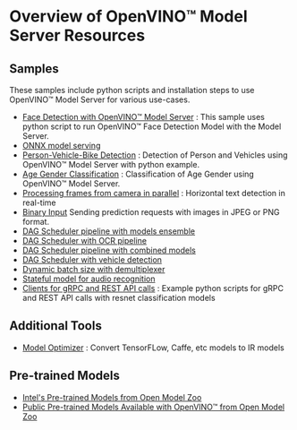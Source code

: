 # Overview of OpenVINO&trade; Model Server Resources


## Samples

These samples include python scripts and installation steps to use OpenVINO&trade; Model Server for various use-cases. 

- [Face Detection with OpenVINO&trade; Model Server](./face_detection_script_example.md#example-of-face-detection-with-openvino-model-server) : This sample uses python script to run OpenVINO&trade; Face Detection Model with the Model Server.
- [ONNX model serving](ovms_onnx_example.md)
- [Person-Vehicle-Bike Detection](./face_detection_script_example.md#running-person-vehicle-detection-with-example-script) : Detection of Person and Vehicles using OpenVINO&trade; Model Server with python example.
- [Age Gender Classification](./age_gender_guide.md) : Classification of Age Gender using OpenVINO&trade; Model Server.
- [Processing frames from camera in parallel](./camera_example.md) : Horizontal text detection in real-time
- [Binary Input](./binary_input.md) Sending prediction requests with images in JPEG or PNG format.
- [DAG Scheduler pipeline with models ensemble](ensemble_scheduler.md)
- [DAG Scheduler with OCR pipeline](east_ocr.md)
- [DAG Scheduler pipeline with combined models](combined_model_dag.md)
- [DAG Scheduler with vehicle detection](vehicles_analysis_dag.md)
- [Dynamic batch size with demultiplexer](dynamic_batch_size.md)
- [Stateful model for audio recognition](stateful_models.md)     
- [Clients for gRPC and REST API calls](https://github.com/openvinotoolkit/model_server/tree/main/client/python/ovmsclient/samples) : Example python scripts for gRPC and REST API calls with resnet classification models

## Additional Tools

- [Model Optimizer](https://docs.openvinotoolkit.org/latest/openvino_docs_MO_DG_prepare_model_convert_model_Converting_Model.html) : Convert TensorFLow, Caffe, etc models to IR models

## Pre-trained Models

- [Intel's Pre-trained Models from Open Model Zoo](https://docs.openvinotoolkit.org/latest/omz_models_intel_index.html)
- [Public Pre-trained Models Available with OpenVINO&trade; from Open Model Zoo](https://docs.openvinotoolkit.org/latest/omz_models_public_index.html)